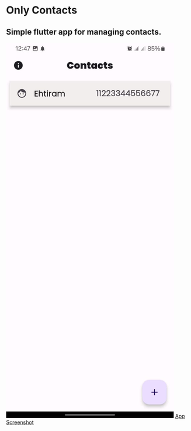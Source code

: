 # Only Contacts

## Simple flutter app for managing contacts.

<!-- [App Screenshot](images/image1.png) -->
![](/images/image1.jpeg)   [App Screenshot](/images/image1.jpeg)
